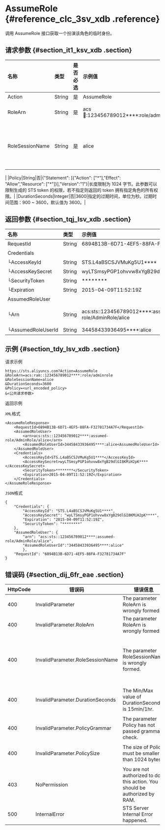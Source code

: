 # AssumeRole {#reference_clc_3sv_xdb .reference}

调用 AssumeRole 接口获取一个扮演该角色的临时身份。

## 请求参数 {#section_it1_ksv_xdb .section}

|名称|类型|是否必选|示例值|描述|
|:-|:-|:---|:--|:-|
|Action|String|是|AssumeRole|系统规定参数。取值：AssumeRole|
|RoleArn|String|是|acs:ram::123456789012\*\*\*\*:role/adminrole|指定角色的 ARN。格式：`acs:ram::$accountID:role/$roleName` 。|
|RoleSessionName|String|是|alice|用户自定义参数。此参数用来区分不同的令牌，可用于用户级别的访问审计。格式：`^[a-zA-Z0-9\.@\-_]+$`。 **说明：** 支持输入 2 ~ 32 个字符，请输入至少 2 个字符，如果只有 1 个字符，会出现错误。

 |
|Policy|String|否|\{"Statement": \[\{"Action": \["\*"\],"Effect": "Allow","Resource": \["\*"\]\}\],"Version":"1"\}|长度限制为 1024 字节。此参数可以限制生成的 STS token 的权限，若不指定则返回的 token 拥有指定角色的所有权限。|
|DurationSeconds|Integer|否|3600|指定的过期时间，单位为秒。过期时间范围：900 ~ 3600，默认值为 3600。|

## 返回参数 {#section_tqj_lsv_xdb .section}

|名称|类型|示例值|描述|
|:-|:-|:--|:-|
|RequestId|String|6894B13B-6D71-4EF5-88FA-F32781734A7F|请求ID。|
|Credentials| | |访问凭证。|
|└AccessKeyId|String|STS.L4aBSCSJVMuKg5U1\*\*\*\*|访问密钥标识。|
|└AccessKeySecret|String|wyLTSmsyPGP1ohvvw8xYgB29dlGI8KMiH2pK\*\*\*\*|访问密钥。|
|└SecurityToken|String|\*\*\*\*\*\*\*\*|安全令牌。|
|└Expiration|String|2015-04-09T11:52:19Z|失效时间。|
|AssumedRoleUser| | |角色扮演临时身份。|
|└Arn|String|acs:sts::123456789012\*\*\*\*:assumed-role/AdminRole/alice|指定角色的 ARN。格式：`acs:ram::$accountID:role/$roleName` 。|
|└AssumedRoleUserId|String|34458433936495\*\*\*\*:alice|该角色临时身份的用户 ID。|

## 示例 {#section_tdy_lsv_xdb .section}

请求示例

``` {#codeblock_br3_y78_b45}
https://sts.aliyuncs.com?Action=AssumeRole
&RoleArn=acs:ram::123456789012****:role/adminrole
&RoleSessionName=alice
&DurationSeconds=3600
&Policy=<url_encoded_policy>
&<公共请求参数>
```

返回示例

`XML`格式

``` {#codeblock_tu8_teg_g3b}
<AssumeRoleResponse>
    <RequestId>6894B13B-6D71-4EF5-88FA-F32781734A7F</RequestId>
    <AssumedRoleUser>
        <arn>acs:sts::123456789012****:assumed-role/AdminRole/alice</arn>
        <AssumedRoleUserId>34458433936495****:alice<AssumedRoleUserId>
    </AssumedRoleUser>
    <Credentials>
        <AccessKeyId>STS.L4aBSCSJVMuKg5U1****</AccessKeyId>
        <AccessKeySecret>wyLTSmsyPGP1ohvvw8xYgB29dlGI8KMiH2pK****</AccessKeySecret>
        <SecurityToken>********</SecurityToken>
        <Expiration>2015-04-09T11:52:19Z</Expiration>
    </Credentials>
</AssumeRoleResponse>
```

`JSON`格式

``` {#codeblock_zru_lnb_ld8}
{
    "Credentials": {
        "AccessKeyId": "STS.L4aBSCSJVMuKg5U1****",
        "AccessKeySecret": "wyLTSmsyPGP1ohvvw8xYgB29dlGI8KMiH2pK****",
        "Expiration": "2015-04-09T11:52:19Z",
        "SecurityToken": "********"
    },
    "AssumedRoleUser": {
        "arn": "acs:sts::123456789012****:assumed-role/AdminRole/alice",
        "AssumedRoleUserId":"34458433936495****:alice"
        },
    "RequestId": "6894B13B-6D71-4EF5-88FA-F32781734A7F"
}
```

## 错误码 {#section_dij_6fr_eae .section}

|HttpCode|错误码|错误信息|描述|
|--------|---|----|--|
|400|InvalidParameter|The parameter RoleArn is wrongly formed.|角色 ARN 格式错误。|
|400|InvalidParameter.RoleArn|The parameter RoleArn is wrongly formed.|角色 ARN 格式错误。|
|400|InvalidParameter.RoleSessionName|The parameter RoleSessionName is wrongly formed.|RoleSessionName 格式错误，支持输入 2-32 个字符，请输入至少 2 个字符；允许输入`^[a-zA-Z0-9\.@\-_]+$`。|
|400|InvalidParameter.DurationSeconds|The Min/Max value of DurationSeconds is 15min/1hr.|DurationSeconds参数设置错误，取值范围：900 ~ 3600 秒。|
|400|InvalidParameter.PolicyGrammar|The parameter Policy has not passed grammar check.|权限策略语法错误。|
|400|InvalidParameter.PolicySize|The size of Policy must be smaller than 1024 bytes.|权限策略长度超限，最大不超过 1024 字节。|
|403|NoPermission|You are not authorized to do this action. You should be authorized by RAM.|STS Token 没有权限。|
|500|InternalError|STS Server Internal Error happened.|服务器内部错误。|

